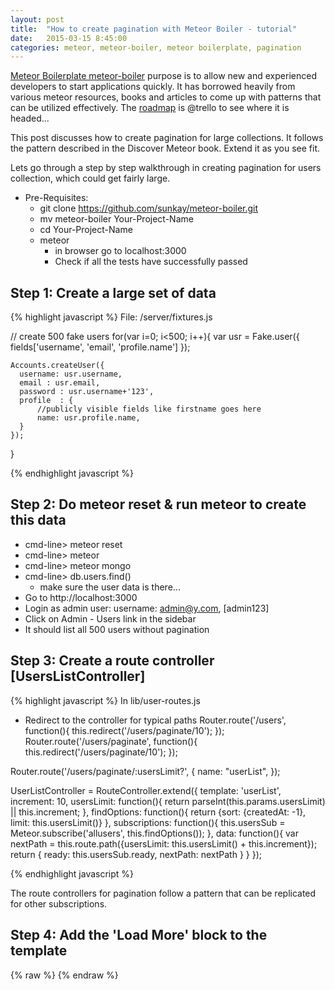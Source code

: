 ```yaml
---
layout: post
title:  "How to create pagination with Meteor Boiler - tutorial"
date:   2015-03-15 8:45:00
categories: meteor, meteor-boiler, meteor boilerplate, pagination
---
```


[Meteor Boilerplate meteor-boiler][boiler] purpose is to allow new and experienced developers to start applications quickly. It has borrowed heavily from various meteor resources, books and articles to come up with patterns that can be utilized effectively. The [roadmap] is @trello to see where it is headed...

This post discusses how to create pagination for large collections. It follows the pattern described in the Discover Meteor book. Extend it as you see fit. 

Lets go through a step by step walkthrough in creating pagination for users collection, which could get fairly large. 

- Pre-Requisites:
  + git clone https://github.com/sunkay/meteor-boiler.git
  + mv meteor-boiler Your-Project-Name
  + cd Your-Project-Name
  + meteor 
    +  in browser go to localhost:3000
    + Check if all the tests have successfully passed

Step 1: Create a large set of data
----------------------------------
{% highlight javascript %}
File: /server/fixtures.js

  // create 500 fake users
  for(var i=0; i<500; i++){
    var usr = Fake.user({
        fields['username', 'email', 'profile.name']
      });

    Accounts.createUser({
      username: usr.username,
      email : usr.email,
      password : usr.username+'123',
      profile  : {
          //publicly visible fields like firstname goes here
          name: usr.profile.name,
      }
    });  
  }

{% endhighlight javascript %}

Step 2: Do meteor reset & run meteor to create this data
--------------------------------------------------------
  - cmd-line> meteor reset
  - cmd-line> meteor
  - cmd-line> meteor mongo
  - cmd-line> db.users.find()
    + make sure the user data is there...
  - Go to http://localhost:3000
  - Login as admin user: username: admin@y.com, [admin123]
  - Click on Admin - Users link in the sidebar 
  - It should list all 500 users without pagination

Step 3: Create a route controller [UsersListController] 
--------------------------------------------------------

{% highlight javascript %}
In lib/user-routes.js

- Redirect to the controller for typical paths
Router.route('/users', function(){
  this.redirect('/users/paginate/10');
}); 
Router.route('/users/paginate', function(){
  this.redirect('/users/paginate/10');
}); 

Router.route('/users/paginate/:usersLimit?', {
  name: "userList",
}); 

UserListController = RouteController.extend({
  template: 'userList',
  increment: 10,
  usersLimit: function(){
    return parseInt(this.params.usersLimit) || this.increment;
  },
  findOptions: function(){
    return {sort: {createdAt: -1}, limit: this.usersLimit()}
  },
  subscriptions: function(){
    this.usersSub =  Meteor.subscribe('allusers', this.findOptions());
  },
  data: function(){
    var nextPath = this.route.path({usersLimit: this.usersLimit() + this.increment});
    return {
      ready: this.usersSub.ready,
      nextPath: nextPath
    }
  }
});

{% endhighlight javascript %}

The route controllers for pagination follow a pattern that can be replicated for other subscriptions. 

Step 4: Add the 'Load More' block to the template
--------------------------------------------------------
{% raw %}
<template name="userList">
  {{#contentHeader heading="Users" currentPage="Users"}}
  <ul class="todo-list">
    {{#each allusers}}
    {{> userItem}}
    {{/each}}

    {{#if nextPath}}
      <div class="callout callout-info">
        <h3>
          <a class="load-more btn-block" href="{{nextPath}}">Load more</a>        
        </h3>
      </div>
    {{/if}}
  </ul>
  {{/contentHeader}}
</template>
{% endraw %}

[boiler]: http://sunkay.github.io/meteor-boiler/
[roadmap]: https://trello.com/b/grrlZ9pd/meteor-boilerplate
